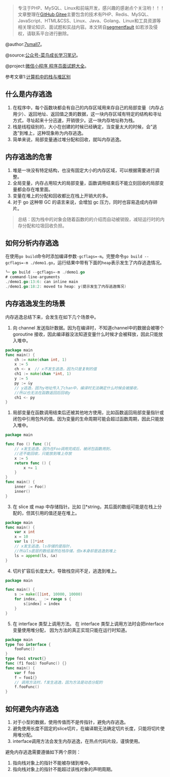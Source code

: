 > 专注于PHP、MySQL、Linux和前端开发，感兴趣的感谢点个关注哟！！！文章整理在[GitHub](https://github.com/7small7),[Gitee](https://gitee.com/bruce_qiq)主要包含的技术有PHP、Redis、MySQL、JavaScript、HTML&CSS、Linux、Java、Golang、Linux和工具资源等相关理论知识、面试题和实战内容。本文转自[segmentfault](https://segmentfault.com/a/1190000039843497) 如若涉及侵权，请联系平台进行删除。

@author:[7small7](https://github.com/7small7)。

@source:[公众号-菜鸟成长学习笔记](/site/)。

@project:[微信小程序 程序员面试题大全](/site/)。

参考文章1:[计算机中的栈与堆区别](article/computer/article_2.md)

## 什么是内存逃逸

1. 在程序中，每个函数块都会有自己的内存区域用来存自己的局部变量（内存占用少）、返回地址、返回值之类的数据，这一块内存区域有特定的结构和寻址方式，寻址起来十分迅速，开销很少。这一块内存地址称为栈。
1. 栈是线程级别的，大小在创建的时候已经确定，当变量太大的时候，会"逃逸"到堆上，这种现象称为内存逃逸。
1. 简单来说，局部变量通过堆分配和回收，就叫内存逃逸。

## 内存逃逸的危害

1. 堆是一块没有特定结构，也没有固定大小的内存区域，可以根据需要进行调整。
1. 全局变量，内存占用较大的局部变量，函数调用结束后不能立刻回收的局部变量都会存在堆里面。
1. 变量在堆上的分配和回收都比在栈上开销大的多。
1. 对于 go 这种带 GC 的语言来说，会增加 gc 压力，同时也容易造成内存碎片。
> 总结：因为栈中的对象会随着函数的的介绍而自动被销毁，减轻运行时的内存分配和垃圾回收负担。

## 如何分析内存逃逸

在使用`go build`命令时添加编译参数`-gcflags=-m`。完整命令`go build --gcflags=-m ./demo1.go`，运行结果中带有下面的`heap`表示发生了内存逃逸情况。
```go
╰─ go build --gcflags=-m ./demo1.go
# command-line-arguments
./demo1.go:13:6: can inline main
./demo1.go:18:2: moved to heap: y(提示发生了内存逃逸情况)
```

## 内存逃逸发生的场景

内存逃逸总结下来，会发生在如下几个场景中。

1. 向 channel 发送指针数据。因为在编译时，不知道channel中的数据会被哪个 goroutine 接收，因此编译器没法知道变量什么时候才会被释放，因此只能放入堆中。

```go
package main
func main() {
    ch := make(chan int, 1)
    x := 5
    ch <- x  // x不发生逃逸，因为只是复制的值
    ch1 := make(chan *int, 1)
    y := 5
    py := &y
    // y逃逸，因为y地址传入了chan中，编译时无法确定什么时候会被接收，
    //所以也无法在函数返回后回收y
    ch1 <- py  
}
```

1. 局部变量在函数调用结束后还被其他地方使用，比如函数返回局部变量指针或闭包中引用包外的值。因为变量的生命周期可能会超过函数周期，因此只能放入堆中。

```go
package main

func Foo () func (){
    // x发生逃逸，因为在Foo调用完成后，被闭包函数用到，
    //还不能回收，只能放到堆上存放
    x := 5            
    return func () {
        x += 1
    }
}
func main() {
    inner := Foo()
    inner()
}
```

3. 在 slice 或 map 中存储指针。比如 []*string，其后面的数组可能是在栈上分配的，但其引用的值还是在堆上。

```go
package main
func main() {
    var x int
    x = 10
    var ls []*int
    // x发生逃逸，ls存储的是指针，
    //所以ls底层的数组虽然在栈存储，但x本身却是逃逸到堆上
    ls = append(ls, &x)
}
```

4. 切片扩容后长度太大，导致栈空间不足，逃逸到堆上。

```go
package main

func main() {
    s := make([]int, 10000, 10000)
    for index, _ := range s {
        s[index] = index
    }
}
```

5. 在 interface 类型上调用方法。 在 interface 类型上调用方法时会把interface变量使用堆分配， 因为方法的真正实现只能在运行时知道。

```go
package main
type foo interface {
    fooFunc()
}
type foo1 struct{}
func (f1 foo1) fooFunc() {}
func main() {
    var f foo
    f = foo1{}
    // 调用方法时，f发生逃逸，因为方法是动态分配的
    f.fooFunc()   
}
```

## 如何避免内存逃逸

1. 对于小型的数据，使用传值而不是传指针，避免内存逃逸。
1. 避免使用长度不固定的slice切片，在编译期无法确定切片长度，只能将切片使用堆分配。
1. interface调用方法会发生内存逃逸，在热点代码片段，谨慎使用。

避免内存逃逸需要遵循如下两个原则：

1. 指向栈对象上的指针不能被存储到堆中。
1. 指向栈对象上的指针不能超过该栈对象的声明周期。
